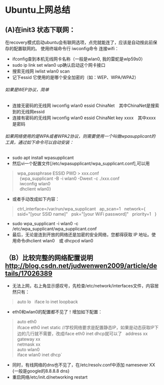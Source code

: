# Ubuntu上网总结
## (A)在init3 状态下联网：
<a>在recovery模式启动ubuntu会有联网选项，点完就能连了，应该是自动按此前保存的配置联网的。</a>
<a>使用终端命令行 iwconfig命令 连接wifi：</a>
* ifconfig查到本机无线网卡名称（一般是wlan0, 我的雷蛇是wlp59s0）
* sudo ip link set wlan0 up确认启动这个网卡接口
* 搜索无线网 iwlist wlan0 scan
* 记下essid 它使用的是哪个安全加密的（如：WEP、WPA/WPA2）
###### 如果是WEP协议，简单 
* 连接无密码的无线网 iwconfig wlan0 essid ChinaNet　其中ChinaNet是搜索到的无线网essid
* 连接有密码的无线网 iwconfig wlan0 essid ChinaNet key xxxx　其中xxxx是密码
###### 如果网络使用的是WPA或者WPA2协议，则需要使用一个叫做wpasupplicant的工具，通过如下命令可以自动安装：
* sudo apt install wpasupplicant
* 然后vi一个配置文件[/etc/wpasupplicant/wpa_supplicant.conf],可以用
> wpa_passphrase ESSID PWD > xxx.conf  
  {wpa_supplicant -B -i wlan0 -Dwext -c ./xxx.conf  
  iwconfig wlan0  
  dhclient wlan0}
* 或者手动改成如下内容：
> ctrl_interface=/var/run/wpa_supplicant  
  ap_scan=1  
  network={  
        ssid="[your SSID name]"  
        psk="[your WiFi password]"  
        priority=1  
  }
* sudo wpa_supplicant -i wlan0 -c /etc/wpa_supplicant/wpa_supplicant.conf
* 最后，无论是连到开放的网络还是加密的安全网络，您都得获取 IP 地址。使用命令dhclient wlan0　或 dhcpcd wlan0
## （B）比较完整的网络配置说明 <http://blog.csdn.net/judwenwen2009/article/details/17026389>
* 无法上网，右上角显示感叹号，先检查/etc/network/interfaces文件，内容居然只有：
> auto lo  
  iface lo inet loopback
* eth0和wlan0的配置都不见了！增加如下配置：
> auto eth0  
  ifcace eth0 inet static //学校网络要求是配置静态IP，如果是动态获取IP下边的几行就不需要，改成iface eth0 inet dhcp就可以了  
  address xx  
  gateway xx  
  netmask xx  
  auto wlan0  
  iface wlan0 inet dhcp`
* 同时，有线网络的dns也不见了，在/etc/resolv.conf中添加 namesever XX {一般是google的8.8.8.8 dns}
* 重启网络/etc/init.d/networking restart
